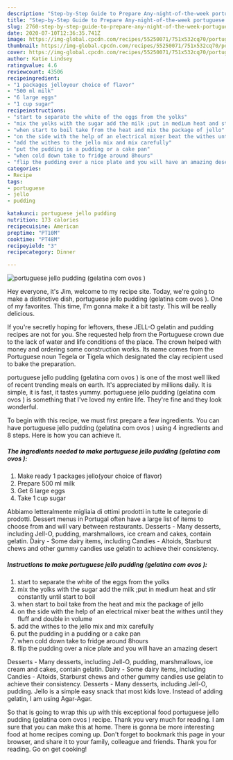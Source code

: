 ```yaml
---
description: "Step-by-Step Guide to Prepare Any-night-of-the-week portuguese jello pudding (gelatina com ovos )"
title: "Step-by-Step Guide to Prepare Any-night-of-the-week portuguese jello pudding (gelatina com ovos )"
slug: 2760-step-by-step-guide-to-prepare-any-night-of-the-week-portuguese-jello-pudding-gelatina-com-ovos
date: 2020-07-10T12:36:35.741Z
image: https://img-global.cpcdn.com/recipes/55250071/751x532cq70/portuguese-jello-pudding-gelatina-com-ovos-recipe-main-photo.jpg
thumbnail: https://img-global.cpcdn.com/recipes/55250071/751x532cq70/portuguese-jello-pudding-gelatina-com-ovos-recipe-main-photo.jpg
cover: https://img-global.cpcdn.com/recipes/55250071/751x532cq70/portuguese-jello-pudding-gelatina-com-ovos-recipe-main-photo.jpg
author: Katie Lindsey
ratingvalue: 4.6
reviewcount: 43506
recipeingredient:
- "1 packages jelloyour choice of flavor"
- "500 ml milk"
- "6 large eggs"
- "1 cup sugar"
recipeinstructions:
- "start to separate the white of the eggs from the yolks"
- "mix the yolks with the sugar add the milk ;put in medium heat and stir constantly until start to boil"
- "when start to boil take from the heat and mix the package of jello"
- "on the side with the help of an electrical mixer beat the withes until they fluff and double in volume"
- "add the withes to the jello mix and mix carefully"
- "put the pudding in a pudding or a cake pan"
- "when cold down take to fridge around 8hours"
- "flip the pudding over a nice plate and you will have an amazing desert"
categories:
- Recipe
tags:
- portuguese
- jello
- pudding

katakunci: portuguese jello pudding 
nutrition: 173 calories
recipecuisine: American
preptime: "PT10M"
cooktime: "PT48M"
recipeyield: "3"
recipecategory: Dinner

---
```



![portuguese jello pudding (gelatina com ovos )](https://img-global.cpcdn.com/recipes/55250071/751x532cq70/portuguese-jello-pudding-gelatina-com-ovos-recipe-main-photo.jpg)

Hey everyone, it's Jim, welcome to my recipe site. Today, we're going to make a distinctive dish, portuguese jello pudding (gelatina com ovos ). One of my favorites. This time, I'm gonna make it a bit tasty. This will be really delicious.

If you&#39;re secretly hoping for leftovers, these JELL-O gelatin and pudding recipes are not for you. She requested help from the Portuguese crown due to the lack of water and life conditions of the place. The crown helped with money and ordering some construction works. Its name comes from the Portuguese noun Tegela or Tigela which designated the clay recipient used to bake the preparation.

portuguese jello pudding (gelatina com ovos ) is one of the most well liked of recent trending meals on earth. It's appreciated by millions daily. It is simple, it is fast, it tastes yummy. portuguese jello pudding (gelatina com ovos ) is something that I've loved my entire life. They're fine and they look wonderful.


To begin with this recipe, we must first prepare a few ingredients. You can have portuguese jello pudding (gelatina com ovos ) using 4 ingredients and 8 steps. Here is how you can achieve it.

<!--inarticleads1-->

##### The ingredients needed to make portuguese jello pudding (gelatina com ovos ):

1. Make ready 1 packages jello(your choice of flavor)
1. Prepare 500 ml milk
1. Get 6 large eggs
1. Take 1 cup sugar


Abbiamo letteralmente migliaia di ottimi prodotti in tutte le categorie di prodotti. Dessert menus in Portugal often have a large list of items to choose from and will vary between restaurants. Desserts - Many desserts, including Jell-O, pudding, marshmallows, ice cream and cakes, contain gelatin. Dairy - Some dairy items, including Candies - Altoids, Starburst chews and other gummy candies use gelatin to achieve their consistency. 

<!--inarticleads2-->

##### Instructions to make portuguese jello pudding (gelatina com ovos ):

1. start to separate the white of the eggs from the yolks
1. mix the yolks with the sugar add the milk ;put in medium heat and stir constantly until start to boil
1. when start to boil take from the heat and mix the package of jello
1. on the side with the help of an electrical mixer beat the withes until they fluff and double in volume
1. add the withes to the jello mix and mix carefully
1. put the pudding in a pudding or a cake pan
1. when cold down take to fridge around 8hours
1. flip the pudding over a nice plate and you will have an amazing desert


Desserts - Many desserts, including Jell-O, pudding, marshmallows, ice cream and cakes, contain gelatin. Dairy - Some dairy items, including Candies - Altoids, Starburst chews and other gummy candies use gelatin to achieve their consistency. Desserts - Many desserts, including Jell-O, pudding. Jello is a simple easy snack that most kids love. Instead of adding gelatin, I am using Agar-Agar. 

So that is going to wrap this up with this exceptional food portuguese jello pudding (gelatina com ovos ) recipe. Thank you very much for reading. I am sure that you can make this at home. There is gonna be more interesting food at home recipes coming up. Don't forget to bookmark this page in your browser, and share it to your family, colleague and friends. Thank you for reading. Go on get cooking!
